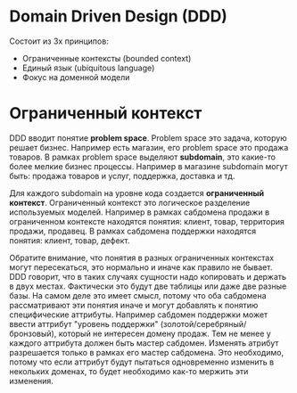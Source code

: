 # Domain Driven Design (DDD)
Состоит из 3х принципов: 
- Ограниченные контексты (bounded context)
- Единый язык (ubiquitous language)
- Фокус на доменной модели

# Ограниченный контекст
DDD вводит понятие **problem space**. Problem space это задача, которую решает бизнес. Например есть магазин, его problem 
space это продажа товаров. В рамках problem space выделяют **subdomain**, это какие-то более мелкие бизнес процессы. 
Например в магазине subdomain могут быть: продажа товаров и услуг, поддержка, доставка и тд.

Для каждого subdomain на уровне кода создается **ограниченный контекст**. Ограниченный контекст это логическое 
разделение используемых моделей. Например в рамках сабдомена продажи в ограниченном контексте находятся понятия: 
клиент, товар, территория продажи, продавец. В рамках сабдомена поддержки находятся понятия: клиент, товар, дефект.

Обратите внимание, что понятия в разных ограниченных контекстах могут пересекаться, это нормально и иначе как правило 
не бывает. DDD говорит, что в таких случаях сущности надо копировать и держать в двух местах. Фактически это будут две
таблицы или даже две разные базы. На самом деле это имеет смысл, потому что оба сабдомена рассматривают эти понятия 
иначе и могут добавлять к понятию специфические аттрибуты. Например сабдомен поддержки может ввести аттрибут "уровень
поддержки" (золотой/серебряный/бронзовый), который не интересен домену продаж. Тем не менее у каждого аттрибута должен
быть мастер сабдомен. Изменять атрибут разрешается только в рамках его мастер сабдомена. Это необходимо, потому что 
если аттрибут будут пытаться одновременно изменить в некольких доменах, то будет необходимо как-то мержить эти изменения.